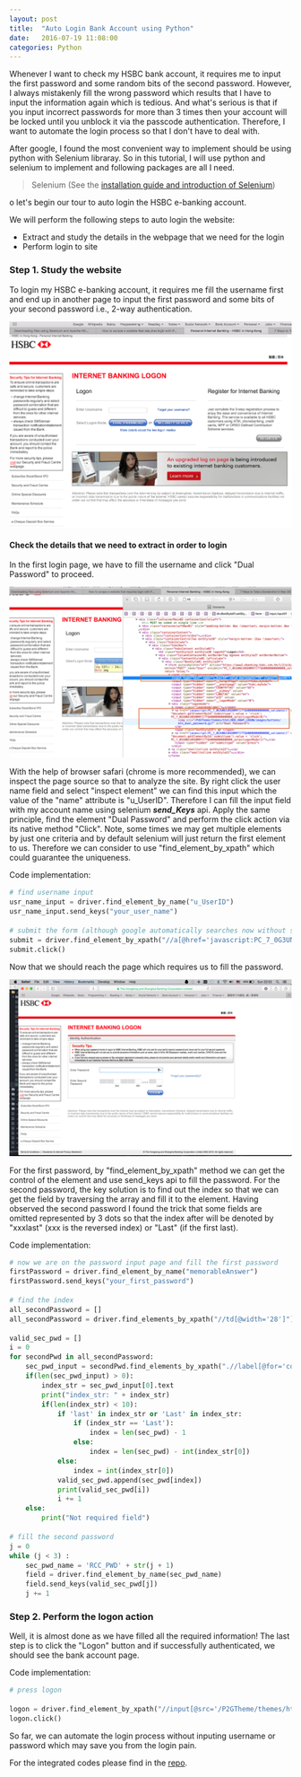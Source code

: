 ```yaml
---
layout: post
title:  "Auto Login Bank Account using Python"
date:   2016-07-19 11:08:00
categories: Python
---
```


Whenever I want to check my HSBC bank account, it requires me to input the first password and some random bits of the second password. However, I always mistakenly fill the wrong password which results that I have to input the information again which is tedious. And what's serious is that if you input incorrect passwords for more than 3 times then your account will be locked until you unblock it via the passcode authentication. Therefore, I want to automate the login process so that I don't have to deal with.

After google, I found the most convenient way to implement should be using python with Selenium libraray. So in this tutorial, I will use python and selenium to implement and following packages are all I need.

> Selenium (See the [installation guide and introduction of Selenium](http://selenium-python.readthedocs.io/installation.html))

o let's begin our tour to auto login the HSBC e-banking account.

We will perform the following steps to auto login the website:

*  Extract and study the details in the webpage that we need for the login
*  Perform login to site

### Step 1. Study the website

To login my HSBC e-banking account, it requires me fill the username first and end up in another page to input the first password and some bits of your second password i.e., 2-way authentication.

![Alt text](/resources/Autologin/username-page.png)

#### Check the details that we need to extract in order to login

In the first login page, we have to fill the username and click "Dual Password" to proceed.

![Alt text](/resources/Autologin/usrname-page-html.png)

With the help of browser safari (chrome is more recommended), we can inspect the page source so that to analyze the site. By right click the user name field and select "inspect element" we can find this input which the value of the "name" attribute is "u_UserID". Therefore I can fill the input field with my account name using selenium ***send_Keys*** api. Apply the same principle, find the element "Dual Password" and perform the click action via its native method "Click". Note, some times we may get multiple elements by just one criteria and by default selenium will just return the first element to us. Therefore we can consider to use "find_element_by_xpath" which could guarantee the uniqueness.

Code implementation:

```python
# find username input
usr_name_input = driver.find_element_by_name("u_UserID")
usr_name_input.send_keys("your_user_name")

# submit the form (although google automatically searches now without submitting)
submit = driver.find_element_by_xpath("//a[@href='javascript:PC_7_0G3UNU10SD0MHTI7TQA0000000000000_validate()']")
submit.click()
```

Now that we should reach the page which requires us to fill the password.

![Alt text](/resources/Autologin/fill-pwd.png)

For the first password, by "find_element_by_xpath" method we can get the control of the element and use send_keys api to fill the password. For the second password, the key solution is to find out the index so that we can get the field by traversing the array and fill it to the element. Having observed the second password I found the trick that some fields are omitted represented by 3 dots so that the index after will be denoted by "xxxlast" (xxx is the reversed index) or "Last" (if the first last).

Code implementation:

```python
# now we are on the password input page and fill the first password
firstPassword = driver.find_element_by_name("memorableAnswer")
firstPassword.send_keys("your_first_password")

# find the index
all_secondPassword = []
all_secondPassword = driver.find_elements_by_xpath("//td[@width='28']")

valid_sec_pwd = []
i = 0
for secondPwd in all_secondPassword:
    sec_pwd_input = secondPwd.find_elements_by_xpath(".//label[@for='code']")
    if(len(sec_pwd_input) > 0):
        index_str = sec_pwd_input[0].text
        print("index_str: " + index_str)
        if(len(index_str) < 10):
            if 'last' in index_str or 'Last' in index_str:
                if (index_str == 'Last'):
                    index = len(sec_pwd) - 1
                else:
                    index = len(sec_pwd) - int(index_str[0])
            else:
                index = int(index_str[0])
            valid_sec_pwd.append(sec_pwd[index])
            print(valid_sec_pwd[i])
            i += 1
    else:
        print("Not required field")

# fill the second password
j = 0
while (j < 3) :
    sec_pwd_name = 'RCC_PWD' + str(j + 1)
    field = driver.find_element_by_name(sec_pwd_name)
    field.send_keys(valid_sec_pwd[j])
    j += 1
```

### Step 2. Perform the logon action

Well, it is almost done as we have filled all the required information! The last step is to click the "Logon" button and if successfully authenticated, we should see the bank account page.

Code implementation:

```python
# press logon

logon = driver.find_element_by_xpath("//input[@src='/P2GTheme/themes/html/BDE_HBAP_LOGON/images/buttons/btn_logon_png.gif']")
logon.click()
```

So far, we can automate the login process without inputing username or password  which may save you from the login pain.

For the integrated codes please find in the [repo](https://github.com/kelvinleong/hsbc_bank_account_autologin).
